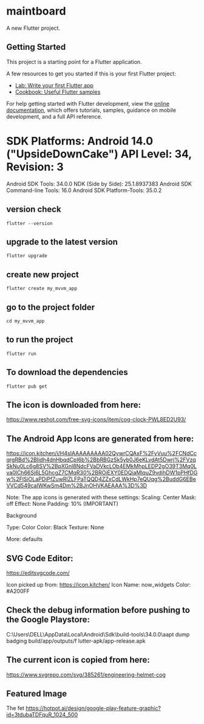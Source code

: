 # maintboard

A new Flutter project.

## Getting Started

This project is a starting point for a Flutter application.

A few resources to get you started if this is your first Flutter project:

- [Lab: Write your first Flutter app](https://docs.flutter.dev/get-started/codelab)
- [Cookbook: Useful Flutter samples](https://docs.flutter.dev/cookbook)

For help getting started with Flutter development, view the
[online documentation](https://docs.flutter.dev/), which offers tutorials,
samples, guidance on mobile development, and a full API reference.

SDK Platforms: Android 14.0 ("UpsideDownCake")  API Level: 34, Revision: 3
==========================================================================
Android SDK Tools:                          34.0.0
NDK (Side by Side):                         25.1.8937383
Android SDK Command-line Tools:             16.0
Android SDK Platform-Tools:                 35.0.2


## version check
```
flutter --version 
```
## upgrade to the latest version
```
flutter upgrade
```
## create new project
```
flutter create my_mvvm_app
```
## go to the project folder
```
cd my_mvvm_app
```
## to run the project
```
flutter run 
```
## To download the dependencies
```
flutter pub get
```

## The icon is downloaded from here:
https://www.reshot.com/free-svg-icons/item/cog-clock-PWL8ED2U93/

## The Android App Icons are generated from here:
https://icon.kitchen/i/H4sIAAAAAAAAA02QywrCQAxF%2FyVuu%2FCNdCcqrgRBd%2BIidh4dnHbqdCpI6b%2BbRBGzSk5yb0J6eKLvdAt5Dwrj%2FVzqSkNu0Lc6g8SV%2BpXGnl8NdcFVaDVkcLOb4EMkMhpLEDP2gO39T3Mq0Lva0lCh66Sj6L5GhcgZ7CMqR30%2BROiEXY0EDQiaMlquZ9vdihDW1pPHfDGw%2FlSiOLaPDiPfZuwRlZLFPaTQQD4ZZxCdLWkHp7eQUqg%2BuddG6EBeVVCd549caIWKwSm4Dm%2BJnOHVKAEAAA%3D%3D

Note: The app icons is generated with these settings:
Scaling: Center
Mask: off
Effect: None
Padding: 10% (IMPORTANT)

Background 

Type: Color
Color: Black
Texture: None

More:
defaults

## SVG Code Editor:
https://editsvgcode.com/

Icon picked up from:
https://icon.kitchen/
Icon Name: now_widgets
Color: #A200FF

## Check the debug information before pushing to the Google Playstore:
C:\Users\DELL\AppData\Local\Android\Sdk\build-tools\34.0.0\aapt dump badging build/app/outputs/f
lutter-apk/app-release.apk

## The current icon is copied from here:
https://www.svgrepo.com/svg/385261/engineering-helmet-cog

## Featured Image
The fet
https://hotpot.ai/design/google-play-feature-graphic?id=3tdubaTDFquR_1024_500

